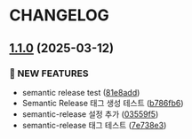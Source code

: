 # CHANGELOG

## [1.1.0](https://github.com/100-hours-a-week/8-team-kar98-luckeat-fe/compare/v1.0.0...v1.1.0) (2025-03-12)

### 🚀 NEW FEATURES

* semantic release test ([81e8add](https://github.com/100-hours-a-week/8-team-kar98-luckeat-fe/commit/81e8add501df736c87a5dd6d4395d86f648e9f79))
* Semantic Release 태그 생성 테스트 ([b786fb6](https://github.com/100-hours-a-week/8-team-kar98-luckeat-fe/commit/b786fb68297a9dc44f90644966a2de5a682d6674))
* semantic-release 설정 추가 ([03559f5](https://github.com/100-hours-a-week/8-team-kar98-luckeat-fe/commit/03559f5e212fd0d0f37d95de6b7c62679e6b33bb))
* semantic-release 태그 테스트 ([7e738e3](https://github.com/100-hours-a-week/8-team-kar98-luckeat-fe/commit/7e738e337c14ef0c1d9f65440ca6540c548cc5bb))
